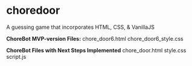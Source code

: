 # choredoor
A guessing game that incorporates HTML, CSS, &amp; VanillaJS

**ChoreBot MVP-version Files:**
chore_door6.html
chore_door6_style.css

**ChoreBot Files with Next Steps Implemented**
chore_door.html
style.css
script.js

